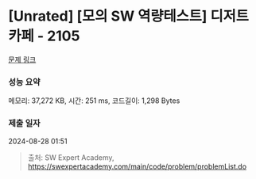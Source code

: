 # [Unrated] [모의 SW 역량테스트] 디저트 카페 - 2105 

[문제 링크](https://swexpertacademy.com/main/code/problem/problemDetail.do?contestProbId=AV5VwAr6APYDFAWu) 

### 성능 요약

메모리: 37,272 KB, 시간: 251 ms, 코드길이: 1,298 Bytes

### 제출 일자

2024-08-28 01:51



> 출처: SW Expert Academy, https://swexpertacademy.com/main/code/problem/problemList.do